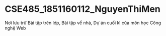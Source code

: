 # CSE485_1851160112_NguyenThiMen
Nơi lưu trữ Bài tập trên lớp, Bài tập về nhà, Dự án cuối kì của môn học Công nghệ Web
